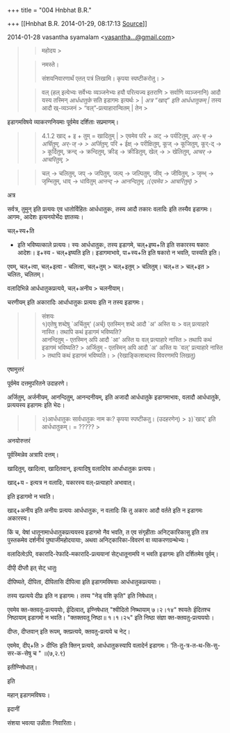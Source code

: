 +++
title = "004 Hnbhat B.R."

+++
[[Hnbhat B.R.	2014-01-29, 08:17:13 [Source](https://groups.google.com/g/samskrita/c/yGdXpTJHe28)]]



  

  
  

2014-01-28 vasantha syamalam \<[vasantha...@gmail.com]()\>

  

> 
> > महोदय >
> 
> > नमस्ते।  
> > 
> > संशयनिवारणार्थं एतत् पत्रं लिखामि। कृपया स्पष्टीकरोतु। >
> 
> > 
> >   
> > 
> > 
> > वल् (हल् इत्येभ्यः सर्वेभ्यः व्यञ्जनेभ्यः हयौ परित्यज्य इतराणि > सर्वाणि व्यञ्जनानि) आदौ यस्य तस्मिन् *आर्धधातुके* सति इडागमः इत्यर्थः > \| *अत्र “खाद्” इति आर्धधातुकम् \|* तस्य आदौ ख्-व्यञ्जनं > “वल्”-प्रत्याहारान्वितम् \| तेन >
> 
> > 
> > 

  

  

इडागमविषये व्याकरणनियमाः पूर्वमेव दर्शिताः सप्रमाणम्।

  



> 
> > 
> > 
> >   
> > 
> >   
> > 
> >  4.1.2 खाद् + इ + तुम् = खादितुम् \| >
> एवमेव परि + अट् → पर्यटितुम्, *अर्-च् → अर्चितुम्*, *अर्-ज् → > अर्जितुम्*, परि + ईक्ष् → परीक्षितुम्, कूज् → कूजितुम्, कूर्-द् → > कूर्दितुम्, क्रन्द् → क्रन्दितुम्, क्रीड् → क्रीडितुम्, खेल् → > खेलितुम्, *आचर् → आचरितुम्,* >
> 
> > 
> > 

> 
> > 
> > 
> > चल् → चलितुम्, जप् → जपितुम्, जल्प् → जल्पितुम्, जीव् → जीवितुम्, > जृम्भ् → जृम्भितुम्, धाव् → धावितुम् *आनन्द् → आनन्दितुम्,।(एवमेव > आचरितुम्)* >
> 
> > 
> > 

  

अत्र

 सर्वत्र, तुमुन् इति प्रत्ययः एव धातोर्विहितः आर्धधातुकः, तस्य आदौ तकारः वलादिः इति तस्यैव इडागमः।आगमः, आदेशः इत्यनयोर्भेदः ज्ञातव्यः।

  

चल्+स्य+ति

 - इति भविष्यत्काले प्रत्ययः। स्यः आर्धधातुकः, तस्य इडागमे, चल्+इष्य+ति इति सकारस्य षकारः आदेशः। इ+स्य - चल्+इष्यति इति। इडागमाभावे, पा+स्य+ति इति षकारो न भवति, पास्यति इति।

  

एवम्, चल्+त्वा, चल्+इत्वा - चलित्वा, चल्+तुम् \> चल्+इतुम् \> चलितुम्। चल्+त \> चल्+इत \> चलितः, चलितम्।

वलादिभिन्ने आर्धधातुकप्रत्यये, चल्+अनीय \> चलनीयाम्।

चरणीयम् इति अकारादिः आर्धाधातुकः प्रत्ययः इति न तस्य इडागमः।

  



> 
> > 
> > 
> > संशयः  
> > १)एतेषु शब्देषु \`अर्चितुम्' (अर्च्) एतस्मिन् शब्दे आदौ \`अ' अस्ति यः > वल् प्रत्याहारे नास्ति। तथापि कथं इडागमं भविष्यति?  
> > आनन्दितुम् - एतस्मिन् अपि आदौ \`आ' अस्ति यः वल् प्रत्याहारे नास्ति > तथापि कथं इडागमं भविष्यति? >
> अर्जितुम् - एतस्मिन् अपि आदौ \`अ' अस्ति यः \`वल्' प्रत्याहारे नास्ति > तथापि कथं इडागमं भविष्यति। >
> (रेखाङ्कित्शब्दस्य विवरणमपि लिखतु)
> > 
> > 
> > 

  

एषामुत्तरं

 पूर्वमेव दत्तमुपरितने उदाहरणे।

  

अर्जितुम्, अर्जनीयम्, आनन्दितुम्, आनन्दनीयम्, इति अजादौ आर्धधातुके इडागमाभावः, वलादौ आर्धधातुके, प्रत्ययस्य इडागमः इति भेदः।



> 
> > 
> > 
> > २)आर्धधातुकः सार्वधातुकः नाम कः? कृपया स्पष्टीकतु। (उदहरणेन्) >
> ३)\`खाद्' इति आर्धधातुकम्।  = ????? >
> 
> > 
> > 

अनयोरुत्तरं

 पूर्वस्मिन्नेव अत्रापि दत्तम्।

  

खादितुम्, खादित्वा, खादितवान्, इत्यादिषु वलादिरेव आर्धाधातुकः प्रत्ययः।

  

खाद्+य - इत्यत्र न वलादिः, यकारस्य वल्-प्रत्याहारे अभावात्।

इति इडागमो न भवति।

खाद्+अनीय इति अनीयः प्रत्ययः आर्धधातुकः, न वलादिः किं तु अकारः आदौ वर्तते इति न इडागमः अकारस्य।

  

किं च, येषां धातूनामार्धधातुकप्रत्ययस्य इडागमो नैव भवति, त एव संगृहीताः अनिट्कारिकासु इति तत्र पुस्तकमेव दर्शनीयं पुष्पाजीमहोदयायाः, अथवा अनिट्कारिका-विवरणं वा व्याकरणग्रन्थेभ्यः। 

  

वलादित्वेऽपि, वकारादि-रेफादि-मकारादि-प्रत्ययानां सेट्धातूनामपि न भवति इडागमः इति दर्शितमेव पूर्वम्।

  

दीपी् दीप्तौ इत् सेट् धातुः

दीपिष्यते, दीपिता, दीपितासि दीपित्वा इति इडागमविषयाः आर्धधातुकप्रत्ययाः।

तस्य रप्रत्यये दीप्रः इति न इडागमः। तस्य "नेड् वशि कृति" इति निषेधात्।

एवमेव क्त-क्तवतू-प्रत्यययोः, ईदित्वात्, इण्निषेधात् "श्वीदितो निष्थायाम् ७।२।१४" श्वयतेः ईदितश्च निष्ठायाम् इडागमो न भवति। "क्तक्तवतू निष्ठा॥ १।१।२५" इति निष्ठा संज्ञा क्त-क्तवतु-प्रत्यययोः।

दीप्तः, दीप्तवान् इति रूपम्, क्तप्रत्यये, क्तवतु-प्रत्यये च नेट्।

एवमेव, दीप्+ति \> दीप्तिः इति क्तिन् प्रत्यये, आर्धधातुकस्यापि वलादेर्न इडागमः। ’ति-तु-त्र-त-थ-सि-सु-सर-क-सेषु च " ॥(७,२.९) 

इतीण्निषेधात्।

  

इति

 महान् इडागमविषयः।

  



इदानीं

 संशया भवत्या उन्नीताः निवारिताः।

  

